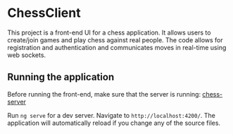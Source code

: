 # ChessClient

This project is a front-end UI for a chess application. It allows users to create/join games and play chess against real people. The code allows for registration and authentication and communicates moves in real-time using web sockets.

## Running the application
Before running the front-end, make sure that the server is running: [chess-server](https://github.com/mcostigan/chess-server/blob/main/README.md)

Run `ng serve` for a dev server. Navigate to `http://localhost:4200/`. The application will automatically reload if you change any of the source files.
